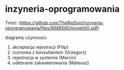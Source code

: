 # inzyneria-oprogramowania

Treść:  (https://github.com/TheRipSon/inzyneria-oprogramowania/files/8688560/projektIO.pdf)



diagramy czynnosci:
  1. akceptacja rejestracji (Filip)
  2. rozmowa z konsultantem (Grzegorz)
  3. rejestracja w systemie (Marcin)
  4. odebranie zakwaterowania (Mateusz)
